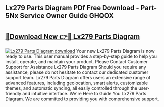 ## Lx279 Parts Diagram PDf Free Download - Part-5Nx Service Owner Guide GHQOX

# <h2><a href="http://dfmyg1z.blite.top/?on=Lx279+Parts+Diagram">🔗Download New 👉🔴 Lx279 Parts Diagram</a></h2>

[![Lx279 Parts Diagram download](https://i.imgur.com/lujVjoI.png)](http://dfmyg1z.blite.top/?on=Lx279+Parts+Diagram)
Your new Lx279 Parts Diagram is now ready to use. This user manual provides a step-by-step guide to help you install, operate, and maintain your product. Please Contact Customer Support for Assistance Lx279 Parts Diagram Should you require any assistance, please do not hesitate to contact our dedicated customer support team. Lx279 Parts Diagram offers users an extensive range of advanced features, including geolocation, smart alerts, customizable themes, and automatic syncing, all easily controlled through the user-friendly and intuitive interface. We're Here to Guide You Lx279 Parts Diagram. We are committed to providing you with comprehensive support.
